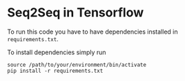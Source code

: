 # Seq2Seq in Tensorflow
To run this code you have to have dependencies installed in ``requirements.txt``.  

To install dependencies simply run 
 
``source /path/to/your/environment/bin/activate``  
``pip install -r requirements.txt``